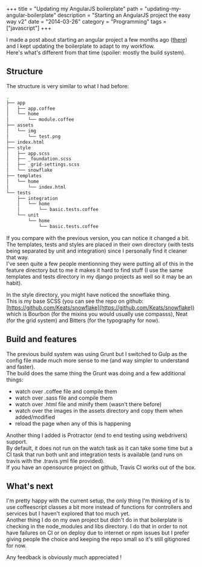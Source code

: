 +++
title = "Updating my AngularJS boilerplate"
path = "updating-my-angular-boilerplate"
description = "Starting an AngularJS project the easy way v2"
date = "2014-03-26"
category = "Programming"
tags = ["javascript"]
+++

I made a post about starting an angular project a few months ago ([there](http://vincent.is/starting-an-angularjs-project/)) and I kept updating the boilerplate to adapt to my workflow.  
Here's what's different from that time (spoiler: mostly the build system).

## Structure
The structure is very similar to what I had before:
```bash
.
├── app
│   ├── app.coffee
│   └── home
│       └── module.coffee
├── assets
│   └── img
│       └── test.png
├── index.html
├── style
│   ├── app.scss
│   ├── _foundation.scss
│   ├── _grid-settings.scss
│   └── snowflake
├── templates
│   └── home
│       └── index.html
└── tests
    ├── integration
    │   └── home
    │       └── basic.tests.coffee
    └── unit
        └── home
            └── basic.tests.coffee

```

If you compare with the previous version, you can notice it changed a bit.  
The templates, tests and styles are placed in their own directory (with tests being separated by unit and integration) since I personally find it cleaner that way.  
I've seen quite a few people mentionning they were putting all of this in the feature directory but to me it makes it hard to find stuff (I use the same templates and tests directory in my django projects as well so it may be an habit).  

In the style directory, you might have noticed the snowflake thing.   
This is my base SCSS (you can see the repo on github: [https://github.com/Keats/snowflake](https://github.com/Keats/snowflake)) which is Bourbon (for the mixins you would usually use compasss), Neat (for the grid system) and Bitters (for the typography for now).  

## Build and features
The previous build system was using Grunt but I switched to Gulp as the config file made much more sense to me (and way simpler to understand and faster).  
The build does the same thing the Grunt was doing and a few additional things:

- watch over .coffee file and compile them
- watch over .sass file and compile them
- watch over .html file and minify them (wasn't there before)
- watch over the images in the assets directory and copy them when added/modified
- reload the page when any of this is happening

Another thing I added is Protractor (end to end testing using webdrivers) support.  
By default, it does not run on the watch task as it can take some time but a CI task that run both unit and integration tests is available (and runs on travis with the .travis.yml file provided).  
If you have an opensource project on github, Travis CI works out of the box.

## What's next
I'm pretty happy with the current setup, the only thing I'm thinking of is to use coffeescript classes a bit more instead of functions for controllers and services but I haven't explored that too much yet.  
Another thing I do on my own project but didn't do in that boilerplate is checking in the node_modules and libs directory. I do that in order to not have failures on CI or on deploy due to internet or npm issues but I prefer giving people the choice and keeping the repo small so it's still gitignored for now.

Any feedback is obviously much appreciated !
